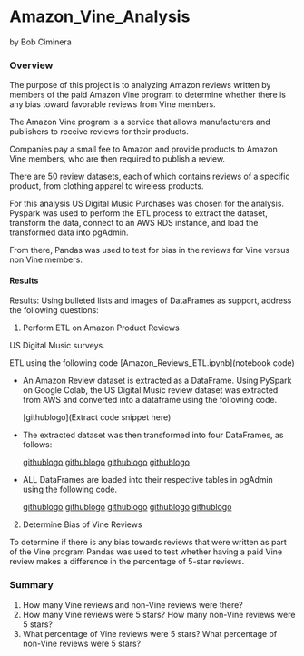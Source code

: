 # Amazon_Vine_Analysis
by Bob Ciminera

### Overview

The purpose of this project is to analyzing Amazon reviews written by members of the paid Amazon Vine program to determine whether there is any bias toward favorable reviews from Vine members. 

The Amazon Vine program is a service that allows manufacturers and publishers to receive reviews for their products. 

Companies pay a small fee to Amazon and provide products to Amazon Vine members, who are then required to publish a review.

There are 50 review datasets, each of which contains reviews of a specific product, from clothing apparel to wireless products. 

For this analysis US Digital Music Purchases was chosen for the analysis.  Pyspark was used to perform the ETL process to extract the dataset, transform the data, connect to an AWS RDS instance, and load the transformed data into pgAdmin. 

From there, Pandas was used to test for bias in the reviews for Vine versus non Vine members.


#### Results

Results: Using bulleted lists and images of DataFrames as support, address the following questions:




1. Perform ETL on Amazon Product Reviews

US Digital Music surveys.  

ETL using the following code
[Amazon_Reviews_ETL.ipynb](notebook code)

- An Amazon Review dataset is extracted as a DataFrame. Using PySpark on Google Colab, the US Digital Music review dataset was extracted from AWS and converted into a dataframe using the following code.                               

    [githublogo](Extract code snippet here)

- The extracted dataset was then transformed into four DataFrames, as follows:

    [githublogo](customer)
    [githublogo](product)
    [githublogo](review)
    [githublogo](vine)

- ALL DataFrames are loaded into their respective tables in pgAdmin using the following code.

    [githublogo](customer)
    [githublogo](customer)
    [githublogo](product)
    [githublogo](review)
    [githublogo](vine)

2. Determine Bias of Vine Reviews

To determine if there is any bias towards reviews that were written as part of the Vine program Pandas was used to test whether having a paid Vine review makes a difference in the percentage of 5-star reviews.




### Summary

1. How many Vine reviews and non-Vine reviews were there?
2. How many Vine reviews were 5 stars? How many non-Vine reviews were 5 stars?
3. What percentage of Vine reviews were 5 stars? What percentage of non-Vine reviews were 5 stars?